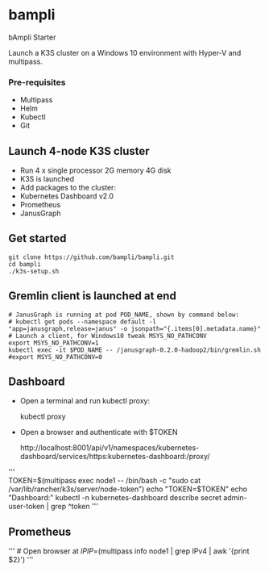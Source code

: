 # bampli
bAmpli Starter 

Launch a K3S cluster on a Windows 10 environment with Hyper-V and multipass.

### Pre-requisites

- Multipass
- Helm
- Kubectl
- Git

## Launch 4-node K3S cluster

- Run 4 x single processor 2G memory 4G disk
- K3S is launched
- Add packages to the cluster:
- Kubernetes Dashboard v2.0
- Prometheus
- JanusGraph

## Get started

    git clone https://github.com/bampli/bampli.git
    cd bampli
    ./k3s-setup.sh

## Gremlin client is launched at end

    # JanusGraph is running at pod POD_NAME, shown by command below:
    # kubectl get pods --namespace default -l "app=janusgraph,release=janus" -o jsonpath="{.items[0].metadata.name}"
    # Launch a client, for Windows10 tweak MSYS_NO_PATHCONV
    export MSYS_NO_PATHCONV=1
    kubectl exec -it $POD_NAME -- /janusgraph-0.2.0-hadoop2/bin/gremlin.sh
    #export MSYS_NO_PATHCONV=0

## Dashboard

- Open a terminal and run kubectl proxy:

    kubectl proxy

- Open a browser and authenticate with $TOKEN

    http://localhost:8001/api/v1/namespaces/kubernetes-dashboard/services/https:kubernetes-dashboard:/proxy/

'''    
    TOKEN=$(multipass exec node1 -- /bin/bash -c "sudo cat /var/lib/rancher/k3s/server/node-token")
    echo "TOKEN=$TOKEN"
    echo "Dashboard:"
    kubectl -n kubernetes-dashboard describe secret admin-user-token | grep ^token
'''

## Prometheus

'''
    # Open browser at $IP
    IP=$(multipass info node1 | grep IPv4 | awk '{print $2}')
'''